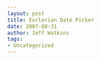 ```yaml
---
layout: post
title: Eurlerian Date Picker
date: 2007-08-31
author: Jeff Watkins
tags:
- Uncategorized
---
```


